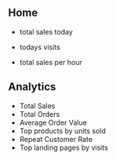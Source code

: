 ## Home
- total sales today
- todays visits

- total sales per hour

## Analytics

- Total Sales
- Total Orders
- Average Order Value
- Top products by units sold
- Repeat Customer Rate
- Top landing pages by visits
